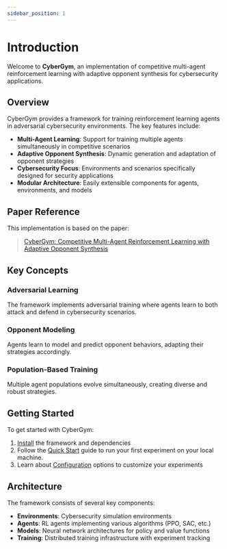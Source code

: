 ```yaml
---
sidebar_position: 1
---
```


# Introduction

Welcome to **CyberGym**, an implementation of competitive multi-agent reinforcement learning with adaptive opponent synthesis for cybersecurity applications.

## Overview

CyberGym provides a framework for training reinforcement learning agents in adversarial cybersecurity environments. The key features include:

- **Multi-Agent Learning**: Support for training multiple agents simultaneously in competitive scenarios
- **Adaptive Opponent Synthesis**: Dynamic generation and adaptation of opponent strategies
- **Cybersecurity Focus**: Environments and scenarios specifically designed for security applications
- **Modular Architecture**: Easily extensible components for agents, environments, and models

## Paper Reference

This implementation is based on the paper:
> [CyberGym: Competitive Multi-Agent Reinforcement Learning with Adaptive Opponent Synthesis](https://arxiv.org/pdf/2506.02548)

## Key Concepts

### Adversarial Learning
The framework implements adversarial training where agents learn to both attack and defend in cybersecurity scenarios.

### Opponent Modeling
Agents learn to model and predict opponent behaviors, adapting their strategies accordingly.

### Population-Based Training
Multiple agent populations evolve simultaneously, creating diverse and robust strategies.

## Getting Started

To get started with CyberGym:

1. [Install](./installation) the framework and dependencies
2. Follow the [Quick Start](./quick-start/local_machine) guide to run your first experiment on your local machine.
3. Learn about [Configuration](./configuration) options to customize your experiments

## Architecture

The framework consists of several key components:

- **Environments**: Cybersecurity simulation environments
- **Agents**: RL agents implementing various algorithms (PPO, SAC, etc.)
- **Models**: Neural network architectures for policy and value functions
- **Training**: Distributed training infrastructure with experiment tracking